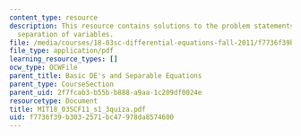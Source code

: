 ```yaml
---
content_type: resource
description: This resource contains solutions to the problem statements related to
  separation of variables.
file: /media/courses/18-03sc-differential-equations-fall-2011/f7736f39b3032571bc47978da8574600_MIT18_03SCF11_s1_3quiza.pdf
file_type: application/pdf
learning_resource_types: []
ocw_type: OCWFile
parent_title: Basic DE's and Separable Equations
parent_type: CourseSection
parent_uid: 2f7fcab3-b55b-b888-a9aa-1c209df0024e
resourcetype: Document
title: MIT18_03SCF11_s1_3quiza.pdf
uid: f7736f39-b303-2571-bc47-978da8574600
---
```

